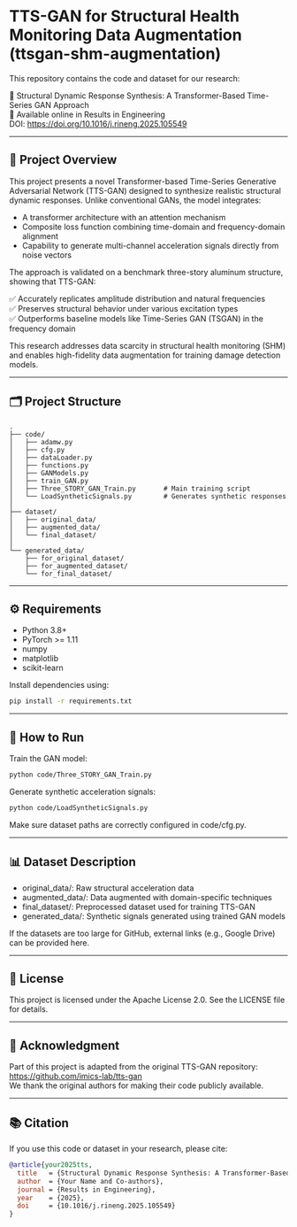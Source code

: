 
# TTS-GAN for Structural Health Monitoring Data Augmentation (ttsgan-shm-augmentation)

This repository contains the code and dataset for our research:

📝 Structural Dynamic Response Synthesis: A Transformer-Based Time-Series GAN Approach  
🔗 Available online in Results in Engineering  
DOI: https://doi.org/10.1016/j.rineng.2025.105549

---

## 📌 Project Overview

This project presents a novel Transformer-based Time-Series Generative Adversarial Network (TTS-GAN) designed to synthesize realistic structural dynamic responses. Unlike conventional GANs, the model integrates:

- A transformer architecture with an attention mechanism  
- Composite loss function combining time-domain and frequency-domain alignment  
- Capability to generate multi-channel acceleration signals directly from noise vectors  

The approach is validated on a benchmark three-story aluminum structure, showing that TTS-GAN:

✅ Accurately replicates amplitude distribution and natural frequencies  
✅ Preserves structural behavior under various excitation types  
✅ Outperforms baseline models like Time-Series GAN (TSGAN) in the frequency domain  

This research addresses data scarcity in structural health monitoring (SHM) and enables high-fidelity data augmentation for training damage detection models.

---

## 🗂️ Project Structure

```text
.
├── code/
│   ├── adamw.py
│   ├── cfg.py
│   ├── dataLoader.py
│   ├── functions.py
│   ├── GANModels.py
│   ├── train_GAN.py
│   ├── Three_STORY_GAN_Train.py       # Main training script
│   └── LoadSyntheticSignals.py        # Generates synthetic responses
│
├── dataset/
│   ├── original_data/
│   ├── augmented_data/
│   └── final_dataset/
│
└── generated_data/
    ├── for_original_dataset/
    ├── for_augmented_dataset/
    └── for_final_dataset/
```

---

## ⚙️ Requirements

- Python 3.8+
- PyTorch >= 1.11
- numpy
- matplotlib
- scikit-learn

Install dependencies using:

```bash
pip install -r requirements.txt
```

---

## 🚀 How to Run

Train the GAN model:

```bash
python code/Three_STORY_GAN_Train.py
```

Generate synthetic acceleration signals:

```bash
python code/LoadSyntheticSignals.py
```

Make sure dataset paths are correctly configured in code/cfg.py.

---

## 📊 Dataset Description

- original_data/: Raw structural acceleration data  
- augmented_data/: Data augmented with domain-specific techniques  
- final_dataset/: Preprocessed dataset used for training TTS-GAN  
- generated_data/: Synthetic signals generated using trained GAN models  

If the datasets are too large for GitHub, external links (e.g., Google Drive) can be provided here.

---

## 📄 License

This project is licensed under the Apache License 2.0. See the LICENSE file for details.

---

## 🙏 Acknowledgment

Part of this project is adapted from the original TTS-GAN repository:  
https://github.com/imics-lab/tts-gan  
We thank the original authors for making their code publicly available.

---

## 📚 Citation

If you use this code or dataset in your research, please cite:

```bibtex
@article{your2025tts,
  title   = {Structural Dynamic Response Synthesis: A Transformer-Based Time-Series GAN Approach},
  author  = {Your Name and Co-authors},
  journal = {Results in Engineering},
  year    = {2025},
  doi     = {10.1016/j.rineng.2025.105549}
}
```
